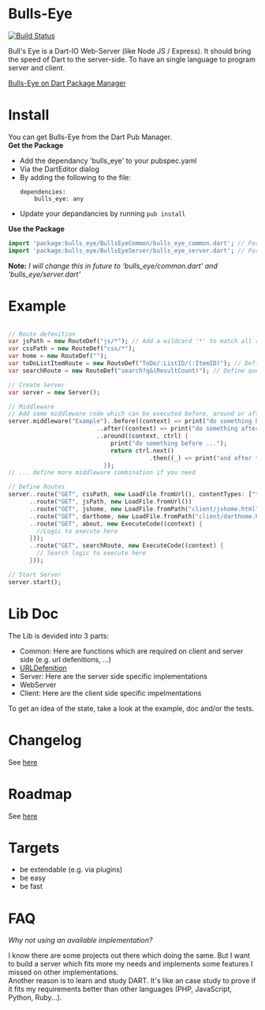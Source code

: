 Bulls-Eye
=========

[![Build Status](https://drone.io/github.com/SoftHai/Bulls-Eye/status.png)](https://drone.io/github.com/SoftHai/Bulls-Eye/latest)

Bull's Eye is a Dart-IO Web-Server (like Node JS / Express). It should bring the speed of Dart to the server-side. To have an single language to program server and client.

[Bulls-Eye on Dart Package Manager](http://pub.dartlang.org/packages/bulls_eye)

Install
=========

You can get Bulls-Eye from the Dart Pub Manager.<br/>
**Get the Package**
* Add the dependancy 'bulls_eye' to your pubspec.yaml
 * Via the DartEditor dialog
 * By adding the following to the file:
   ```
   dependencies:
       bulls_eye: any
   ```
* Update your depandancies by running `pub install`

**Use the Package**
```dart
import 'package:bulls_eye/BullsEyeCommon/bulls_eye_common.dart'; // For route defenition
import 'package:bulls_eye/BullsEyeServer/bulls_eye_server.dart'; // For using the web server
```
**Note:** *I will change this in future to 'bulls_eye/common.dart' and  'bulls_eye/server.dart'*

Example
=========
```dart

// Route defenition
var jsPath = new RouteDef("js/*"); // Add a wildcard '*' to match all routes they start with the defined route
var cssPath = new RouteDef("css/*");
var home = new RouteDef("");
var toDoListItemRoute = new RouteDef("ToDo/:ListID/(:ItemID)"); // Define route variables 'ListID' and optional route variables 'ItemID'
var searchRoute = new RouteDef("search?q&(ResultCount)"); // Define query variables 'q' and optional query variables 'ResultCount'

// Create Server
var server = new Server();

// Middleware
// Add some middleware code which can be executed before, around or after the route logic.
server.middleware("Example")..before((context) => print("do something before the route logic (e.g. validation, auth, ...)"))
                         ..after((context) => print("do something after the route logic"))
                         ..around((context, ctrl) {
                             print("do something before ...");
                             return ctrl.next()
                                        .then((_) => print("and after the route logic (e.g. logging, performance tests, ...)"));
                           });
// ... define more middleware combination if you need

// Define Routes
server..route("GET", cssPath, new LoadFile.fromUrl(), contentTypes: ["text/css"]) // Only CSS allowed
      ..route("GET", jsPath, new LoadFile.fromUrl())
      ..route("GET", jshome, new LoadFile.fromPath("client/jshome.html"))
      ..route("GET", darthome, new LoadFile.fromPath("client/darthome.html"), middleware: "Example") // Use the middleware defenition where you need
      ..route("GET", about, new ExecuteCode((context) {
      	//Logic to execute here
      }));
      ..route("GET", searchRoute, new ExecuteCode((context) {
      	// Search logic to execute here
      }));

// Start Server
server.start();
```

Lib Doc
=========
The Lib is devided into 3 parts:
* Common: Here are functions which are required on client and server side (e.g. url defenitions, ...)
 * [URLDefenition](/doc/URLDefenition.md)
* Server: Here are the server side specific implementations
 * WebServer
* Client: Here are the client side specific impelmentations

To get an idea of the state, take a look at the example, doc and/or the tests.

Changelog
=========
See [here](/CHANGELOG.md)

Roadmap
=========
See [here](/Roadmap.md)

Targets
=========
* be extendable (e.g. via plugins)
* be easy
* be fast

FAQ
=========
*Why not using an available implementation?*

I know there are some projects out there which doing the same. But I want to build a server which fits more my needs and implements some features I missed on other implementations. <br/>
Another reason is to learn and study DART. It's like an case study to prove if it fits my requirements better than other languages (PHP, JavaScript, Python, Ruby...).
